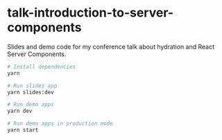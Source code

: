 # talk-introduction-to-server-components

Slides and demo code for my conference talk about hydration and React Server Components.

```bash
# Install dependencies
yarn

# Run slides app
yarn slides:dev

# Run demo apps
yarn dev

# Run demo apps in production mode
yarn start
```
